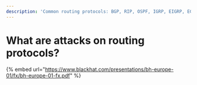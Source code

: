 ```yaml
---
description: 'Common routing protocols: BGP, RIP, OSPF, IGRP, EIGRP, EGP, BGP, IS-IS'
---
```


# What are attacks on routing protocols?

{% embed url="https://www.blackhat.com/presentations/bh-europe-01/fx/bh-europe-01-fx.pdf" %}

